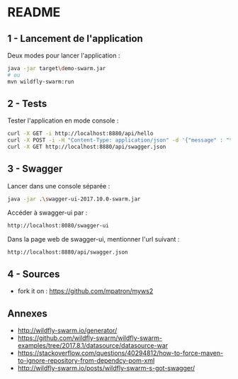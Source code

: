# README

## 1 - Lancement de l'application
Deux modes pour lancer l'application :
```bash
java -jar target\demo-swarm.jar
# ou
mvn wildfly-swarm:run
```

## 2 - Tests
Tester l'application en mode console :
```bash
curl -X GET -i http://localhost:8880/api/hello
curl -X POST -i -H "Content-Type: application/json" -d '{"message" : "toto"}' http://localhost:8880/api/hello
curl -X GET http://localhost:8880/api/swagger.json
```

## 3 - Swagger
Lancer dans une console séparée : 
```bash
java -jar .\swagger-ui-2017.10.0-swarm.jar
```
Accéder à swagger-ui par : 
```bash
http://localhost:8080/swagger-ui
```
Dans la page web de swagger-ui, mentionner l'url suivant :
```bash
http://localhost:8880/api/swagger.json
```

## 4 - Sources
* fork it on : https://github.com/mpatron/myws2

## Annexes
* http://wildfly-swarm.io/generator/
* https://github.com/wildfly-swarm/wildfly-swarm-examples/tree/2017.8.1/datasource/datasource-war
* https://stackoverflow.com/questions/40294812/how-to-force-maven-to-ignore-repository-from-dependcy-pom-xml
* http://wildfly-swarm.io/posts/wildfly-swarm-s-got-swagger/

